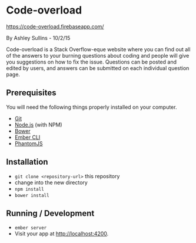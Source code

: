 # Code-overload 

https://code-overload.firebaseapp.com/

By Ashley Sullins - 10/2/15

Code-overload is a Stack Overflow-eque website where you can find out all of the answers to your burning questions about coding and people will give you suggestions on how to fix the issue. Questions can be posted and edited by users, and answers can be submitted on each individual question page. 


## Prerequisites

You will need the following things properly installed on your computer.

* [Git](http://git-scm.com/)
* [Node.js](http://nodejs.org/) (with NPM)
* [Bower](http://bower.io/)
* [Ember CLI](http://www.ember-cli.com/)
* [PhantomJS](http://phantomjs.org/)

## Installation

* `git clone <repository-url>` this repository
* change into the new directory
* `npm install`
* `bower install`

## Running / Development

* `ember server`
* Visit your app at [http://localhost:4200](http://localhost:4200).
